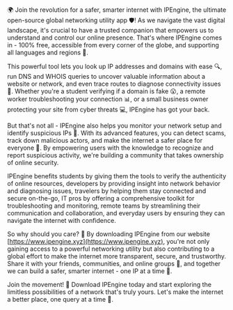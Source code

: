 🌍 Join the revolution for a safer, smarter internet with IPEngine, the ultimate open-source global networking utility app 🛡️! As we navigate the vast digital landscape, it's crucial to have a trusted companion that empowers us to understand and control our online presence. That's where IPEngine comes in - 100% free, accessible from every corner of the globe, and supporting all languages and regions 📡.

This powerful tool lets you look up IP addresses and domains with ease 🔍, run DNS and WHOIS queries to uncover valuable information about a website or network, and even trace routes to diagnose connectivity issues 👀. Whether you're a student verifying if a domain is fake 😮, a remote worker troubleshooting your connection 📊, or a small business owner protecting your site from cyber threats 💻, IPEngine has got your back.

But that's not all - IPEngine also helps you monitor your network setup and identify suspicious IPs 👀. With its advanced features, you can detect scams, track down malicious actors, and make the internet a safer place for everyone 🌟. By empowering users with the knowledge to recognize and report suspicious activity, we're building a community that takes ownership of online security.

IPEngine benefits students by giving them the tools to verify the authenticity of online resources, developers by providing insight into network behavior and diagnosing issues, travelers by helping them stay connected and secure on-the-go, IT pros by offering a comprehensive toolkit for troubleshooting and monitoring, remote teams by streamlining their communication and collaboration, and everyday users by ensuring they can navigate the internet with confidence.

So why should you care? 🤔 By downloading IPEngine from our website [https://www.ipengine.xyz](https://www.ipengine.xyz), you're not only gaining access to a powerful networking utility but also contributing to a global effort to make the internet more transparent, secure, and trustworthy. Share it with your friends, communities, and online groups 🤩, and together we can build a safer, smarter internet - one IP at a time 🚀.

Join the movement! 💪 Download IPEngine today and start exploring the limitless possibilities of a network that's truly yours. Let's make the internet a better place, one query at a time 🔮.